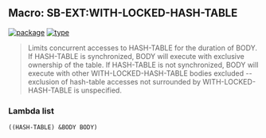 ## Macro: SB-EXT:WITH-LOCKED-HASH-TABLE
[![package](https://img.shields.io/badge/Package-SB--EXT-5f9ea0.svg?style=social&colorA=999999)](../) [![type](https://img.shields.io/badge/Type-Macro-5f9ea0.svg?style=social&colorA=999999)](../#macro) 

> Limits concurrent accesses to HASH-TABLE for the duration of BODY.
> If HASH-TABLE is synchronized, BODY will execute with exclusive
> ownership of the table. If HASH-TABLE is not synchronized, BODY will
> execute with other WITH-LOCKED-HASH-TABLE bodies excluded -- exclusion
> of hash-table accesses not surrounded by WITH-LOCKED-HASH-TABLE is
> unspecified.

### Lambda list
```
((HASH-TABLE) &BODY BODY)
```
